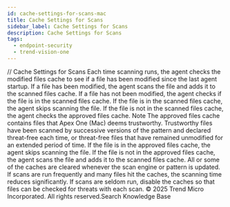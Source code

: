```yaml
---
id: cache-settings-for-scans-mac
title: Cache Settings for Scans
sidebar_label: Cache Settings for Scans
description: Cache Settings for Scans
tags:
  - endpoint-security
  - trend-vision-one
---
```


/*<![CDATA[*/ $('#title').html($('meta[name=map-description]').attr('content')); /*]]>*/ Cache Settings for Scans Each time scanning runs, the agent checks the modified files cache to see if a file has been modified since the last agent startup. If a file has been modified, the agent scans the file and adds it to the scanned files cache. If a file has not been modified, the agent checks if the file is in the scanned files cache. If the file is in the scanned files cache, the agent skips scanning the file. If the file is not in the scanned files cache, the agent checks the approved files cache. Note The approved files cache contains files that Apex One (Mac) deems trustworthy. Trustworthy files have been scanned by successive versions of the pattern and declared threat-free each time, or threat-free files that have remained unmodified for an extended period of time. If the file is in the approved files cache, the agent skips scanning the file. If the file is not in the approved files cache, the agent scans the file and adds it to the scanned files cache. All or some of the caches are cleared whenever the scan engine or pattern is updated. If scans are run frequently and many files hit the caches, the scanning time reduces significantly. If scans are seldom run, disable the caches so that files can be checked for threats with each scan. © 2025 Trend Micro Incorporated. All rights reserved.Search Knowledge Base
